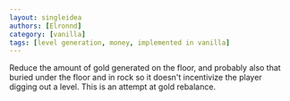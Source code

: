 ```yaml
---
layout: singleidea
authors: [Elronnd]
category: [vanilla]
tags: [level generation, money, implemented in vanilla]
---
```

Reduce the amount of gold generated on the floor, and probably also that buried under the floor and in rock so it doesn't incentivize the player digging out a level. This is an attempt at gold rebalance.
